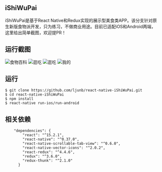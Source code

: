 ## iShiWuPai
iShiWuPai是基于React Native和Redux实现的展示型美食类APP。该分支针对原生新版食物派开发，只为练习，不做商业用途。目前已适配iOS和Android两端，这里给出简单截图，欢迎提PR！

## 运行截图
![食物百科](https://github.com/ljunb/react-native-iShiWuPai/blob/master/screenshot/food.png)
![逛吃](https://github.com/ljunb/react-native-iShiWuPai/blob/master/screenshot/feed.png)
![逛吃](https://github.com/ljunb/react-native-iShiWuPai/blob/master/screenshot/feed4.png)
![我的](https://github.com/ljunb/react-native-iShiWuPai/blob/master/screenshot/profile.png)

## 运行
```
$ git clone https://github.com/ljunb/react-native-iShiWuPai.git
$ cd react-native-iShiWuPai 
$ npm install
$ react-native run-ios/run-android
```

## 相关依赖
```
    "dependencies": {
        "react": "^15.2.1",
        "react-native": "^0.37.0",
        "react-native-scrollable-tab-view": "^0.6.0",
        "react-native-vector-icons": "^2.0.2",
        "react-redux": "^4.4.6",
        "redux": "^3.6.0",
        "redux-thunk": "^2.1.0"
      }
```